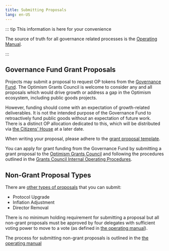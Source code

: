 ```yaml
---
title: Submitting Proposals
lang: en-US
---
```


::: tip This information is here for your convenience

The source of truth for all governance related processes is the [Operating Manual](https://github.com/ethereum-optimism/OPerating-manual/blob/main/manual.md#proposal-process--components-of-a-valid-proposal). 

:::

## Governance Fund Grant Proposals

Projects may submit a proposal to request OP tokens from the [Governance Fund](https://gov.optimism.io/t/governance-fund-charter/3944). 
The Optimism Grants Council is welcome to consider any and all proposals which would drive growth or address a gap in the Optimism ecosystem, including public goods projects. 

However, funding should come with an expectation of growth-related deliverables. 
It is not the intended purpose of the Governance Fund to retroactively fund public goods without an expectation of future work.
There is a distinct OP allocation dedicated to this, which will be distributed via [the Citizens' House](citizens-house.md) at a later date.

When writing your proposal, please adhere to the [grant proposal template](https://gov.optimism.io/t/grant-proposal-template/3233).
 
You can apply for grant funding from the Governance Fund by submitting a grant proposal to the [Optimism Grants Council](https://foul-porch-0eb.notion.site/Optimism-Grants-Council-090bb648d1854136b9630c608da7a8bc) and following the procedures outlined in the [Grants Council Internal Operating Procedures](https://foul-porch-0eb.notion.site/Grants-Council-Internal-Procedures-504521342ee0402980321c56f1488542).


## Non-Grant Proposal Types

There are [other types of proposals](https://github.com/ethereum-optimism/OPerating-manual/blob/main/manual.md#valid-proposal-types) that you can submit:

- Protocol Upgrade
- Inflation Adjustment
- Director Removal

There is no minimum holding requirement for submitting a proposal but all non-grant proposals must be approved by four delegates with sufficient voting power to move to a vote (as defined in [the operating manual](https://github.com/ethereum-optimism/OPerating-manual/blob/main/manual.md#valid-proposal-types)).

The process for submitting non-grant proposals is outlined in the [the operating manual](https://github.com/ethereum-optimism/OPerating-manual/blob/main/manual.md#valid-proposal-types)

